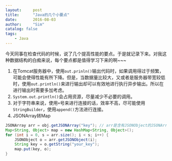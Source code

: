 ```yaml
---
layout:     post
title:      "Java的几个小要点"
date:       2016-08-03
author:     "Sim"
catalog: false
tags:
    - Java
---
```


今天同事在检查代码的时候，说了几个提高性能的要点。于是就记录下来。对我这种数据结构的白痴来说，每个要点都是值得学习下来的啊~~~

1. 在Tomcat服务器中，使用`out.prinln()`输出代码时，如果调用得过于频繁，可能会使得性能有所下降。但是，当数据量比较大，又或者是服务器带宽较低时，使用`out.println()`来进行输出却可以有效地进行执行异步输出。所以在进行输出时需要多加考虑。
2. `System.out.println()`会占用资源，尽量减少不必要的调用。
3. 对于字符串来说，使用`+`号来进行连接的话，效率不高，尽可能使用`StringBuilder`，使用`append()`方法进行连接。
4. JSONArray转Map

```Java
JSONArray arr = obj.getJSONArray("key"); // arr是含有JSONObject的JSONArray对象
Map<String, Object> map = new HashMap<String, Object>();
for (int i = 0, s = arr.size(); i < s; i++) {
	JSONObject o = arr.getJSONObject(i);
	String key = o.getString("your_key");
	map.put(key, o);
}
```

